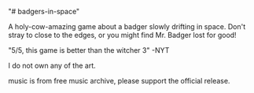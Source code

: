 "# badgers-in-space" 

A holy-cow-amazing game about a badger slowly drifting in space. Don't stray to close to the edges, or you might find Mr. Badger lost for good!

"5/5, this game is better than the witcher 3" -NYT



I do not own any of the art.

music is from free music archive, please support the official release.
